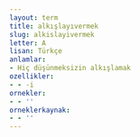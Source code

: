 ```yaml
---
layout: term
title: alkışlayıvermek
slug: alkislayivermek
letter: A
lisan: Türkçe
anlamlar:
- Hiç düşünmeksizin alkışlamak
ozellikler:
- - -i
ornekler:
- - ''
orneklerkaynak:
- - ''
---
```

